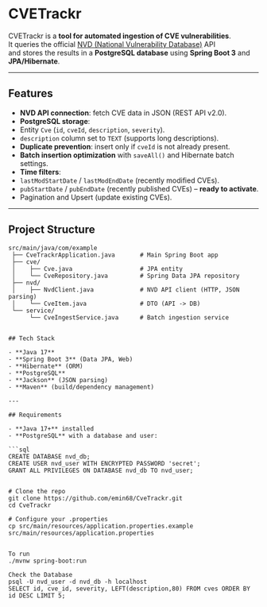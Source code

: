 # CVETrackr

CVETrackr is a **tool for automated ingestion of CVE vulnerabilities**.  
It queries the official [NVD (National Vulnerability Database)](https://nvd.nist.gov/) API  
and stores the results in a **PostgreSQL database** using **Spring Boot 3** and **JPA/Hibernate**.

---

##  Features

-  **NVD API connection**: fetch CVE data in JSON (REST API v2.0).
-  **PostgreSQL storage**:
  - Entity `Cve` (`id`, `cveId`, `description`, `severity`).
  - `description` column set to `TEXT` (supports long descriptions).
-  **Duplicate prevention**: insert only if `cveId` is not already present.
-  **Batch insertion optimization** with `saveAll()` and Hibernate batch settings.
-  **Time filters**:
  - `lastModStartDate` / `lastModEndDate` (recently modified CVEs).
  - `pubStartDate` / `pubEndDate` (recently published CVEs) – **ready to activate**.
-  Pagination and Upsert (update existing CVEs).

---

##  Project Structure

```text
src/main/java/com/example
 ├── CveTrackrApplication.java       # Main Spring Boot app
 ├── cve/
 │    ├── Cve.java                   # JPA entity
 │    └── CveRepository.java         # Spring Data JPA repository
 ├── nvd/
 │    ├── NvdClient.java             # NVD API client (HTTP, JSON parsing)
 │    └── CveItem.java               # DTO (API -> DB)
 └── service/
      └── CveIngestService.java      # Batch ingestion service


## Tech Stack

- **Java 17**
- **Spring Boot 3** (Data JPA, Web)
- **Hibernate** (ORM)
- **PostgreSQL**
- **Jackson** (JSON parsing)
- **Maven** (build/dependency management)

---

## Requirements

- **Java 17+** installed
- **PostgreSQL** with a database and user:

```sql
CREATE DATABASE nvd_db;
CREATE USER nvd_user WITH ENCRYPTED PASSWORD 'secret';
GRANT ALL PRIVILEGES ON DATABASE nvd_db TO nvd_user;


# Clone the repo
git clone https://github.com/emin68/CveTrackr.git
cd CveTrackr

# Configure your .properties
cp src/main/resources/application.properties.example src/main/resources/application.properties


To run
./mvnw spring-boot:run

Check the Database
psql -U nvd_user -d nvd_db -h localhost
SELECT id, cve_id, severity, LEFT(description,80) FROM cves ORDER BY id DESC LIMIT 5;


